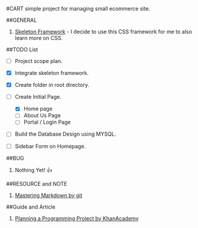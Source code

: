 #CART
simple project for managing small ecommerce site.


##GENERAL
1. [Skeleton Framework](http://getskeleton.com/) - I decide to use this CSS framework for me to also learn more on CSS.


##TODO List
- [ ] Project scope plan.
- [x] Integrate skeleton framework.
- [x] Create folder in root directory.
- [ ] Create Initial Page.
	- [x] Home page
	- [ ] About Us Page
	- [ ] Portal / Login Page
- [ ] Build the Database Design using MYSQL.
- [ ] Sidebar Form on Homepage.



##BUG
1. Nothing Yet! :thumbsup:






##RESOURCE and NOTE
1. [Mastering Markdown by git](https://guides.github.com/features/mastering-markdown/)




##Guide and Article
1. [Planning a Programming Project by KhanAcademy](https://www.khanacademy.org/computing/computer-programming/programming/good-practices/a/planning-a-programming-project)



